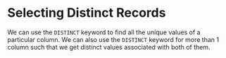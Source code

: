 # Selecting Distinct Records

We can use the `DISTINCT` keyword to find all the unique values of a particular column. We can also use the `DISTINCT` keyword for more than 1 column such that we get distinct values associated with both of them. 

